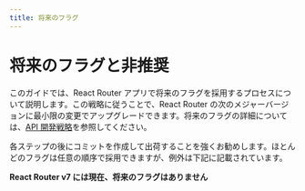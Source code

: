 ```yaml
---
title: 将来のフラグ
---
```


# 将来のフラグと非推奨

このガイドでは、React Router アプリで将来のフラグを採用するプロセスについて説明します。この戦略に従うことで、React Router の次のメジャーバージョンに最小限の変更でアップグレードできます。将来のフラグの詳細については、[API 開発戦略](../community/api-development-strategy)を参照してください。

各ステップの後にコミットを作成して出荷することを強くお勧めします。ほとんどのフラグは任意の順序で採用できますが、例外は下記に記載されています。

<docs-warning>**React Router v7 には現在、将来のフラグはありません**</docs-warning>

